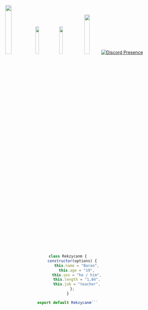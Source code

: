 <div align="center">
   <img width="20%" src="https://komarev.com/ghpvc/?username=SwapenCnm&color=070000%22%3E
</div>

#

<p align="center">
 <a href="https://discord.com/users/852691788552077372" target"blank"><img width="15%" src="https://img.shields.io/badge/Discord%20-7289DA.svg?&style=for-the-badge&logo=discord&logoColor=white%22%3E</a>
  <a href="https://github.com/Rekzycanm" target"blank"><img width="15%" src="https://img.shields.io/badge/GitHub%20-191717.svg?&style=for-the-badge&logo=github&logoColor=white%22%3E</a>
  <a href="https://www.instagram.com/uffbarann/" target"blank_"><img width="18%" src="https://img.shields.io/badge/INSTAGRAM%20-DC3175.svg?&style=for-the-badge&logo=instagram&logoColor=white%22%3E</a>

[![Discord Presence](https://lanyard.cnrad.dev/api/852691788552077372)](https://discord.com/users/852691788552077372)

```js 
class Rekzycanm {
    constructor(options) {
        this.name = "Baran",
        this.age = "19",
        this.sex = "he / him",
        this.length = "1,84",
        this.job = "teacher",
    };
}

export default Rekzycanm```

